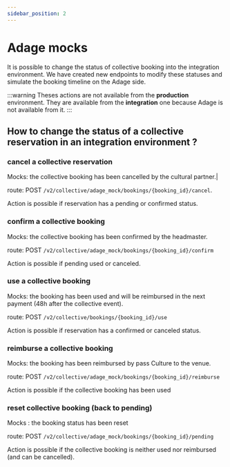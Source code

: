 ```yaml
---
sidebar_position: 2
---
```


# Adage mocks

It is possible to change the status of collective booking into the integration environment. We have created new endpoints to modify these statuses and simulate the booking timeline on the Adage side.

:::warning
Theses actions are not available from the **production** environment.
They are available from the **integration** one because Adage is not available from it.
:::

## How to change the status of a collective reservation in an integration environment ?

### cancel a collective reservation

Mocks: the collective booking has been cancelled by the cultural partner.|

route: POST `/v2/collective/adage_mock/bookings/{booking_id}/cancel`.

Action is possible if reservation has a pending or confirmed status.

### confirm a collective booking

Mocks: the collective booking has been confirmed by the headmaster.

route: POST `/v2/collective/adage_mock/bookings/{booking_id}/confirm`

Action is possible if pending used or canceled.

### use a collective booking

Mocks: the booking has been used and will be reimbursed in the next payment (48h after the collective event).

route: POST `/v2/collective/bookings/{booking_id}/use`

Action is possible if reservation has a confirmed or canceled status.

### reimburse a collective booking

Mocks: the booking has been reimbursed by pass Culture to the venue.

route: POST `/v2/collective/adage_mock/bookings/{booking_id}/reimburse`

Action is possible if the collective booking has been used

### reset collective booking (back to pending)

Mocks : the booking status has been reset

route: POST `/v2/collective/adage_mock/bookings/{booking_id}/pending`

Action is possible if the collective booking is neither used nor reimbursed (and can be cancelled).
